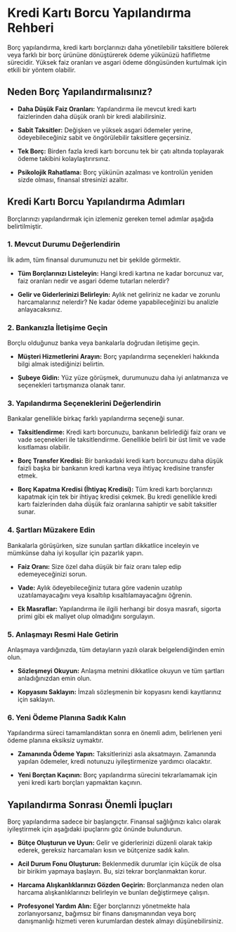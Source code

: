 # Kredi Kartı Borcu Yapılandırma Rehberi

Borç yapılandırma, kredi kartı borçlarınızı daha yönetilebilir taksitlere bölerek veya farklı bir borç ürününe dönüştürerek ödeme yükünüzü hafifletme sürecidir. Yüksek faiz oranları ve asgari ödeme döngüsünden kurtulmak için etkili bir yöntem olabilir.

## Neden Borç Yapılandırmalısınız?

*   **Daha Düşük Faiz Oranları:** Yapılandırma ile mevcut kredi kartı faizlerinden daha düşük oranlı bir kredi alabilirsiniz.

*   **Sabit Taksitler:** Değişken ve yüksek asgari ödemeler yerine, ödeyebileceğiniz sabit ve öngörülebilir taksitlere geçersiniz.

*   **Tek Borç:** Birden fazla kredi kartı borcunu tek bir çatı altında toplayarak ödeme takibini kolaylaştırırsınız.

*   **Psikolojik Rahatlama:** Borç yükünün azalması ve kontrolün yeniden sizde olması, finansal stresinizi azaltır.

## Kredi Kartı Borcu Yapılandırma Adımları

Borçlarınızı yapılandırmak için izlemeniz gereken temel adımlar aşağıda belirtilmiştir.

### 1. Mevcut Durumu Değerlendirin

İlk adım, tüm finansal durumunuzu net bir şekilde görmektir.

*   **Tüm Borçlarınızı Listeleyin:** Hangi kredi kartına ne kadar borcunuz var, faiz oranları nedir ve asgari ödeme tutarları nelerdir?

*   **Gelir ve Giderlerinizi Belirleyin:** Aylık net geliriniz ne kadar ve zorunlu harcamalarınız nelerdir? Ne kadar ödeme yapabileceğinizi bu analizle anlayacaksınız.

### 2. Bankanızla İletişime Geçin

Borçlu olduğunuz banka veya bankalarla doğrudan iletişime geçin.

*   **Müşteri Hizmetlerini Arayın:** Borç yapılandırma seçenekleri hakkında bilgi almak istediğinizi belirtin.

*   **Şubeye Gidin:** Yüz yüze görüşmek, durumunuzu daha iyi anlatmanıza ve seçenekleri tartışmanıza olanak tanır.

### 3. Yapılandırma Seçeneklerini Değerlendirin

Bankalar genellikle birkaç farklı yapılandırma seçeneği sunar.

*   **Taksitlendirme:** Kredi kartı borcunuzu, bankanın belirlediği faiz oranı ve vade seçenekleri ile taksitlendirme. Genellikle belirli bir üst limit ve vade kısıtlaması olabilir.

*   **Borç Transfer Kredisi:** Bir bankadaki kredi kartı borcunuzu daha düşük faizli başka bir bankanın kredi kartına veya ihtiyaç kredisine transfer etmek.

*   **Borç Kapatma Kredisi (İhtiyaç Kredisi):** Tüm kredi kartı borçlarınızı kapatmak için tek bir ihtiyaç kredisi çekmek. Bu kredi genellikle kredi kartı faizlerinden daha düşük faiz oranlarına sahiptir ve sabit taksitler sunar.

### 4. Şartları Müzakere Edin

Bankalarla görüşürken, size sunulan şartları dikkatlice inceleyin ve mümkünse daha iyi koşullar için pazarlık yapın.

*   **Faiz Oranı:** Size özel daha düşük bir faiz oranı talep edip edemeyeceğinizi sorun.

*   **Vade:** Aylık ödeyebileceğiniz tutara göre vadenin uzatılıp uzatılamayacağını veya kısaltılıp kısaltılamayacağını öğrenin.

*   **Ek Masraflar:** Yapılandırma ile ilgili herhangi bir dosya masrafı, sigorta primi gibi ek maliyet olup olmadığını sorgulayın.

### 5. Anlaşmayı Resmi Hale Getirin

Anlaşmaya vardığınızda, tüm detayların yazılı olarak belgelendiğinden emin olun.

*   **Sözleşmeyi Okuyun:** Anlaşma metnini dikkatlice okuyun ve tüm şartları anladığınızdan emin olun.

*   **Kopyasını Saklayın:** İmzalı sözleşmenin bir kopyasını kendi kayıtlarınız için saklayın.

### 6. Yeni Ödeme Planına Sadık Kalın

Yapılandırma süreci tamamlandıktan sonra en önemli adım, belirlenen yeni ödeme planına eksiksiz uymaktır.

*   **Zamanında Ödeme Yapın:** Taksitlerinizi asla aksatmayın. Zamanında yapılan ödemeler, kredi notunuzu iyileştirmenize yardımcı olacaktır.

*   **Yeni Borçtan Kaçının:** Borç yapılandırma sürecini tekrarlamamak için yeni kredi kartı borçları yapmaktan kaçının.

## Yapılandırma Sonrası Önemli İpuçları

Borç yapılandırma sadece bir başlangıçtır. Finansal sağlığınızı kalıcı olarak iyileştirmek için aşağıdaki ipuçlarını göz önünde bulundurun.

*   **Bütçe Oluşturun ve Uyun:** Gelir ve giderlerinizi düzenli olarak takip ederek, gereksiz harcamaları kısın ve bütçenize sadık kalın.

*   **Acil Durum Fonu Oluşturun:** Beklenmedik durumlar için küçük de olsa bir birikim yapmaya başlayın. Bu, sizi tekrar borçlanmaktan korur.

*   **Harcama Alışkanlıklarınızı Gözden Geçirin:** Borçlanmanıza neden olan harcama alışkanlıklarınızı belirleyin ve bunları değiştirmeye çalışın.

*   **Profesyonel Yardım Alın:** Eğer borçlarınızı yönetmekte hala zorlanıyorsanız, bağımsız bir finans danışmanından veya borç danışmanlığı hizmeti veren kurumlardan destek almayı düşünebilirsiniz.